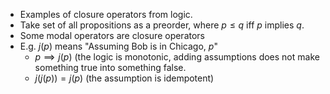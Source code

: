 - Examples of closure operators from logic.
- Take set of all propositions as a preorder, where $p \leq q$ iff $p$ implies $q$.
- Some modal operators are closure operators
- E.g. $j(p)$ means "Assuming Bob is in Chicago, $p$"
    - $p \implies j(p)$ (the logic is monotonic, adding assumptions does not make 
      something true into something false.
    - $j(j(p)) = j(p)$ (the assumption is idempotent)
